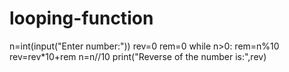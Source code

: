 # looping-function
n=int(input("Enter number:"))
rev=0
rem=0
while n>0:
    rem=n%10
    rev=rev*10+rem
    n=n//10
    print("Reverse of  the number is:",rev)
